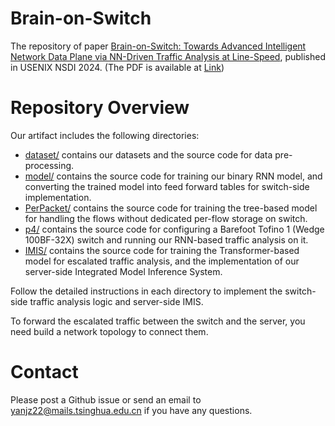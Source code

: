 # Brain-on-Switch
The repository of paper [Brain-on-Switch: Towards Advanced Intelligent Network Data Plane via NN-Driven Traffic Analysis at Line-Speed](https://www.usenix.org/conference/nsdi24/presentation/yan), published in USENIX NSDI 2024. (The PDF is available at [Link](https://arxiv.org/abs/2403.11090))

# Repository Overview
Our artifact includes the following directories: 

* [dataset/](https://github.com/InspiringGroup-Lab/Brain-on-Switch/tree/main/dataset) contains our datasets and the source code for data pre-processing.
* [model/](https://github.com/InspiringGroup-Lab/Brain-on-Switch/tree/main/model) contains the source code for training our binary RNN model, and converting the trained model into feed forward tables for switch-side implementation.
* [PerPacket/](https://github.com/InspiringGroup-Lab/Brain-on-Switch/tree/main/PerPacket) contains the source code for training the tree-based model for handling the flows without dedicated per-flow storage on switch.
* [p4/](https://github.com/InspiringGroup-Lab/Brain-on-Switch/tree/main/p4) contains the source code for configuring a Barefoot Tofino 1 (Wedge 100BF-32X) switch and running our RNN-based traffic analysis on it.
* [IMIS/](https://github.com/InspiringGroup-Lab/Brain-on-Switch/tree/main/IMIS) contains the source code for training the Transformer-based model for escalated traffic analysis, and the implementation of our server-side Integrated Model Inference System.

Follow the detailed instructions in each directory to implement the switch-side traffic analysis logic and server-side IMIS.

To forward the escalated traffic between the switch and the server, you need build a network topology to connect them. 

# Contact
Please post a Github issue or send an email to [yanjz22@mails.tsinghua.edu.cn](yanjz22@mails.tsinghua.edu.cn) if you have any questions.
